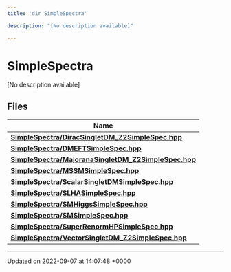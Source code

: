 ```yaml
---
title: 'dir SimpleSpectra'

description: "[No description available]"

---
```


# SimpleSpectra

[No description available]

## Files

| Name           |
| -------------- |
| **[SimpleSpectra/DiracSingletDM_Z2SimpleSpec.hpp](/documentation/code/files/diracsingletdm__z2simplespec_8hpp/#file-diracsingletdm-z2simplespechpp)**  |
| **[SimpleSpectra/DMEFTSimpleSpec.hpp](/documentation/code/files/dmeftsimplespec_8hpp/#file-dmeftsimplespechpp)**  |
| **[SimpleSpectra/MajoranaSingletDM_Z2SimpleSpec.hpp](/documentation/code/files/majoranasingletdm__z2simplespec_8hpp/#file-majoranasingletdm-z2simplespechpp)**  |
| **[SimpleSpectra/MSSMSimpleSpec.hpp](/documentation/code/files/mssmsimplespec_8hpp/#file-mssmsimplespechpp)**  |
| **[SimpleSpectra/ScalarSingletDMSimpleSpec.hpp](/documentation/code/files/scalarsingletdmsimplespec_8hpp/#file-scalarsingletdmsimplespechpp)**  |
| **[SimpleSpectra/SLHASimpleSpec.hpp](/documentation/code/files/slhasimplespec_8hpp/#file-slhasimplespechpp)**  |
| **[SimpleSpectra/SMHiggsSimpleSpec.hpp](/documentation/code/files/smhiggssimplespec_8hpp/#file-smhiggssimplespechpp)**  |
| **[SimpleSpectra/SMSimpleSpec.hpp](/documentation/code/files/smsimplespec_8hpp/#file-smsimplespechpp)**  |
| **[SimpleSpectra/SuperRenormHPSimpleSpec.hpp](/documentation/code/files/superrenormhpsimplespec_8hpp/#file-superrenormhpsimplespechpp)**  |
| **[SimpleSpectra/VectorSingletDM_Z2SimpleSpec.hpp](/documentation/code/files/vectorsingletdm__z2simplespec_8hpp/#file-vectorsingletdm-z2simplespechpp)**  |






-------------------------------

Updated on 2022-09-07 at 14:07:48 +0000
